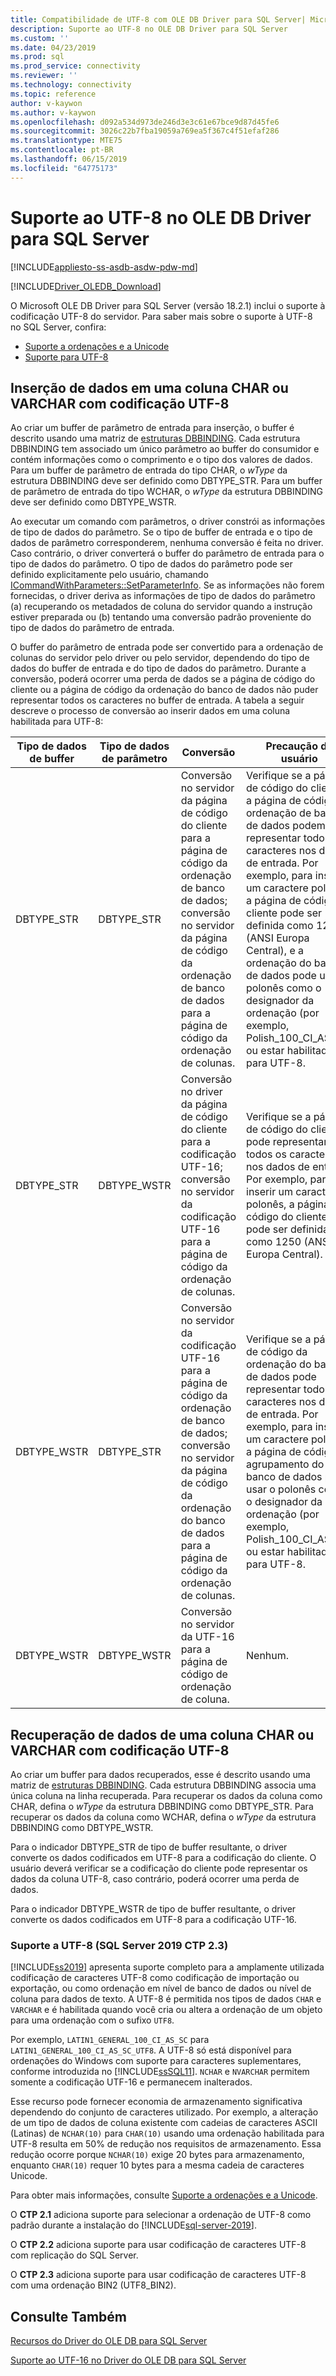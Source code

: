 ```yaml
---
title: Compatibilidade de UTF-8 com OLE DB Driver para SQL Server| Microsoft Docs
description: Suporte ao UTF-8 no OLE DB Driver para SQL Server
ms.custom: ''
ms.date: 04/23/2019
ms.prod: sql
ms.prod_service: connectivity
ms.reviewer: ''
ms.technology: connectivity
ms.topic: reference
author: v-kaywon
ms.author: v-kaywon
ms.openlocfilehash: d092a534d973de246d3e3c61e67bce9d87d45fe6
ms.sourcegitcommit: 3026c22b7fba19059a769ea5f367c4f51efaf286
ms.translationtype: MTE75
ms.contentlocale: pt-BR
ms.lasthandoff: 06/15/2019
ms.locfileid: "64775173"
---
```

# <a name="utf-8-support-in-ole-db-driver-for-sql-server"></a>Suporte ao UTF-8 no OLE DB Driver para SQL Server
[!INCLUDE[appliesto-ss-asdb-asdw-pdw-md](../../../includes/appliesto-ss-asdb-asdw-pdw-md.md)]

[!INCLUDE[Driver_OLEDB_Download](../../../includes/driver_oledb_download.md)]

O Microsoft OLE DB Driver para SQL Server (versão 18.2.1) inclui o suporte à codificação UTF-8 do servidor. Para saber mais sobre o suporte à UTF-8 no SQL Server, confira:
- [Suporte a ordenações e a Unicode](../../../relational-databases/collations/collation-and-unicode-support.md)
- [Suporte para UTF-8](#ctp23)

## <a name="data-insertion-into-a-utf-8-encoded-char-or-varchar-column"></a>Inserção de dados em uma coluna CHAR ou VARCHAR com codificação UTF-8
Ao criar um buffer de parâmetro de entrada para inserção, o buffer é descrito usando uma matriz de [estruturas DBBINDING](https://go.microsoft.com/fwlink/?linkid=2071182). Cada estrutura DBBINDING tem associado um único parâmetro ao buffer do consumidor e contém informações como o comprimento e o tipo dos valores de dados. Para um buffer de parâmetro de entrada do tipo CHAR, o *wType* da estrutura DBBINDING deve ser definido como DBTYPE_STR. Para um buffer de parâmetro de entrada do tipo WCHAR, o *wType* da estrutura DBBINDING deve ser definido como DBTYPE_WSTR.

Ao executar um comando com parâmetros, o driver constrói as informações de tipo de dados do parâmetro. Se o tipo de buffer de entrada e o tipo de dados de parâmetro corresponderem, nenhuma conversão é feita no driver. Caso contrário, o driver converterá o buffer do parâmetro de entrada para o tipo de dados do parâmetro. O tipo de dados do parâmetro pode ser definido explicitamente pelo usuário, chamando [ICommandWithParameters::SetParameterInfo](https://go.microsoft.com/fwlink/?linkid=2071577). Se as informações não forem fornecidas, o driver deriva as informações de tipo de dados do parâmetro (a) recuperando os metadados de coluna do servidor quando a instrução estiver preparada ou (b) tentando uma conversão padrão proveniente do tipo de dados do parâmetro de entrada.

O buffer do parâmetro de entrada pode ser convertido para a ordenação de colunas do servidor pelo driver ou pelo servidor, dependendo do tipo de dados do buffer de entrada e do tipo de dados do parâmetro. Durante a conversão, poderá ocorrer uma perda de dados se a página de código do cliente ou a página de código da ordenação do banco de dados não puder representar todos os caracteres no buffer de entrada. A tabela a seguir descreve o processo de conversão ao inserir dados em uma coluna habilitada para UTF-8:

|Tipo de dados de buffer|Tipo de dados de parâmetro|Conversão|Precaução do usuário|
|---             |---                |---       |---            |
|DBTYPE_STR|DBTYPE_STR|Conversão no servidor da página de código do cliente para a página de código da ordenação de banco de dados; conversão no servidor da página de código da ordenação de banco de dados para a página de código da ordenação de colunas.|Verifique se a página de código do cliente e a página de código da ordenação de banco de dados podem representar todos os caracteres nos dados de entrada. Por exemplo, para inserir um caractere polonês, a página de código do cliente pode ser definida como 1250 (ANSI Europa Central), e a ordenação do banco de dados pode usar o polonês como o designador da ordenação (por exemplo, Polish_100_CI_AS_SC) ou estar habilitado para UTF-8.|
|DBTYPE_STR|DBTYPE_WSTR|Conversão no driver da página de código do cliente para a codificação UTF-16; conversão no servidor da codificação UTF-16 para a página de código da ordenação de colunas.|Verifique se a página de código do cliente pode representar todos os caracteres nos dados de entrada. Por exemplo, para inserir um caractere polonês, a página de código do cliente pode ser definida como 1250 (ANSI Europa Central).|
|DBTYPE_WSTR|DBTYPE_STR|Conversão no servidor da codificação UTF-16 para a página de código da ordenação de banco de dados; conversão no servidor da página de código da ordenação do banco de dados para a página de código da ordenação de colunas.|Verifique se a página de código da ordenação do banco de dados pode representar todos os caracteres nos dados de entrada. Por exemplo, para inserir um caractere polonês, a página de código do agrupamento do banco de dados pode usar o polonês como o designador da ordenação (por exemplo, Polish_100_CI_AS_SC) ou estar habilitada para UTF-8.|
|DBTYPE_WSTR|DBTYPE_WSTR|Conversão no servidor da UTF-16 para a página de código de ordenação de coluna.|Nenhum.|

## <a name="data-retrieval-from-a-utf-8-encoded-char-or-varchar-column"></a>Recuperação de dados de uma coluna CHAR ou VARCHAR com codificação UTF-8
Ao criar um buffer para dados recuperados, esse é descrito usando uma matriz de [estruturas DBBINDING](https://go.microsoft.com/fwlink/?linkid=2071182). Cada estrutura DBBINDING associa uma única coluna na linha recuperada. Para recuperar os dados da coluna como CHAR, defina o *wType* da estrutura DBBINDING como DBTYPE_STR. Para recuperar os dados da coluna como WCHAR, defina o *wType* da estrutura DBBINDING como DBTYPE_WSTR.

Para o indicador DBTYPE_STR de tipo de buffer resultante, o driver converte os dados codificados em UTF-8 para a codificação do cliente. O usuário deverá verificar se a codificação do cliente pode representar os dados da coluna UTF-8, caso contrário, poderá ocorrer uma perda de dados.

Para o indicador DBTYPE_WSTR de tipo de buffer resultante, o driver converte os dados codificados em UTF-8 para a codificação UTF-16.

<a name="ctp23"></a>

### <a name="utf-8-support-sql-server-2019-ctp-23"></a>Suporte a UTF-8 (SQL Server 2019 CTP 2.3)

[!INCLUDE[ss2019](../../../includes/sssqlv15-md.md)] apresenta suporte completo para a amplamente utilizada codificação de caracteres UTF-8 como codificação de importação ou exportação, ou como ordenação em nível de banco de dados ou nível de coluna para dados de texto. A UTF-8 é permitida nos tipos de dados `CHAR` e `VARCHAR` e é habilitada quando você cria ou altera a ordenação de um objeto para uma ordenação com o sufixo `UTF8`.

Por exemplo, `LATIN1_GENERAL_100_CI_AS_SC` para `LATIN1_GENERAL_100_CI_AS_SC_UTF8`. A UTF-8 só está disponível para ordenações do Windows com suporte para caracteres suplementares, conforme introduzida no [!INCLUDE[ssSQL11](../../../includes/sssql11-md.md)]. `NCHAR` e `NVARCHAR` permitem somente a codificação UTF-16 e permanecem inalterados.

Esse recurso pode fornecer economia de armazenamento significativa dependendo do conjunto de caracteres utilizado. Por exemplo, a alteração de um tipo de dados de coluna existente com cadeias de caracteres ASCII (Latinas) de `NCHAR(10)` para `CHAR(10)` usando uma ordenação habilitada para UTF-8 resulta em 50% de redução nos requisitos de armazenamento. Essa redução ocorre porque `NCHAR(10)` exige 20 bytes para armazenamento, enquanto `CHAR(10)` requer 10 bytes para a mesma cadeia de caracteres Unicode.

Para obter mais informações, consulte [Suporte a ordenações e a Unicode](../../../relational-databases/collations/collation-and-unicode-support.md).

O **CTP 2.1** adiciona suporte para selecionar a ordenação de UTF-8 como padrão durante a instalação do [!INCLUDE[sql-server-2019](../../../includes/sssqlv15-md.md)].

O **CTP 2.2** adiciona suporte para usar codificação de caracteres UTF-8 com replicação do SQL Server.

O **CTP 2.3** adiciona suporte para usar codificação de caracteres UTF-8 com uma ordenação BIN2 (UTF8_BIN2).

## <a name="see-also"></a>Consulte Também  
[Recursos do Driver do OLE DB para SQL Server](../../oledb/features/oledb-driver-for-sql-server-features.md) 

[Suporte ao UTF-16 no Driver do OLE DB para SQL Server](../../oledb/features/utf-16-support-in-oledb-driver-for-sql-server.md)    
  
  
